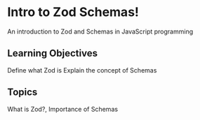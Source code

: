 # Intro to Zod Schemas!

An introduction to Zod and Schemas in JavaScript programming

## Learning Objectives
Define what Zod is
Explain the concept of Schemas

## Topics
What is Zod?, Importance of Schemas